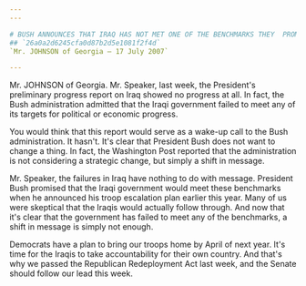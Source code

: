 ```yaml
---
---

# BUSH ANNOUNCES THAT IRAQ HAS NOT MET ONE OF THE BENCHMARKS THEY  PROMISED TO MEET
## `26a0a2d6245cfa0d87b2d5e1081f2f4d`
`Mr. JOHNSON of Georgia — 17 July 2007`

---
```



Mr. JOHNSON of Georgia. Mr. Speaker, last week, the President's 
preliminary progress report on Iraq showed no progress at all. In fact, 
the Bush administration admitted that the Iraqi government failed to 
meet any of its targets for political or economic progress.

You would think that this report would serve as a wake-up call to the 
Bush administration. It hasn't. It's clear that President Bush does not 
want to change a thing. In fact, the Washington Post reported that the 
administration is not considering a strategic change, but simply a 
shift in message.

Mr. Speaker, the failures in Iraq have nothing to do with message. 
President Bush promised that the Iraqi government would meet these 
benchmarks when he announced his troop escalation plan earlier this 
year. Many of us were skeptical that the Iraqis would actually follow 
through. And now that it's clear that the government has failed to meet 
any of the benchmarks, a shift in message is simply not enough.

Democrats have a plan to bring our troops home by April of next year. 
It's time for the Iraqis to take accountability for their own country. 
And that's why we passed the Republican Redeployment Act last week, and 
the Senate should follow our lead this week.
